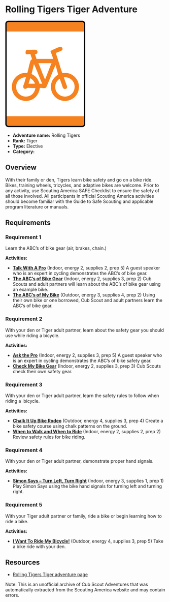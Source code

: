 # Rolling Tigers Tiger Adventure

![Rolling Tigers Tiger adventure belt loop](images/rolling-tigers.jpg)

- **Adventure name:** Rolling Tigers
- **Rank:** Tiger
- **Type:** Elective
- **Category:** 

## Overview

With their family or den, Tigers learn bike safety and go on a bike ride.  Bikes, training wheels, tricycles, and adaptive bikes are welcome. Prior to any activity, use Scouting America SAFE Checklist to ensure the safety of all those involved. All participants in official Scouting America activities should become familiar with the Guide to Safe Scouting and applicable program literature or manuals.

## Requirements

### Requirement 1

Learn the ABC’s of bike gear (air, brakes, chain.)

**Activities:**

- **[Talk With A Pro](https://www.scouting.org/cub-scout-activities/talk-with-a-pro/)** (Indoor, energy 2, supplies 2, prep 5)
  A guest speaker who is an expert in cycling demonstrates the ABC’s of bike gear.
- **[The ABC’s of Bike Gear](https://www.scouting.org/cub-scout-activities/the-abcs-of-bike-gear/)** (Indoor, energy 2, supplies 3, prep 2)
  Cub Scouts and adult partners will learn about the ABC’s of bike gear using an example bike.
- **[The ABC’s of My Bike](https://www.scouting.org/cub-scout-activities/the-abcs-of-my-bike/)** (Outdoor, energy 3, supplies 4, prep 2)
  Using their own bike or one borrowed, Cub Scout and adult partners learn the ABC’s of bike gear.

### Requirement 2

With your den or Tiger adult partner, learn about the safety gear you should use while riding a bicycle.

**Activities:**

- **[Ask the Pro](https://www.scouting.org/cub-scout-activities/ask-the-pro/)** (Indoor, energy 2, supplies 3, prep 5)
  A guest speaker who is an expert in cycling demonstrates the ABC’s of bike safety gear.
- **[Check My Bike Gear](https://www.scouting.org/cub-scout-activities/check-my-bike-gear/)** (Indoor, energy 2, supplies 3, prep 3)
  Cub Scouts check their own safety gear.

### Requirement 3

With your den or Tiger adult partner, learn the safety rules to follow when riding a  bicycle.

**Activities:**

- **[Chalk It Up Bike Rodeo](https://www.scouting.org/cub-scout-activities/chalk-it-up-bike-rodeo/)** (Outdoor, energy 4, supplies 3, prep 4)
  Create a bike safety course using chalk patterns on the ground.
- **[When to Walk and When to Ride](https://www.scouting.org/cub-scout-activities/when-to-walk-and-when-to-ride/)** (Indoor, energy 2, supplies 2, prep 2)
  Review safety rules for bike riding.

### Requirement 4

With your den or Tiger adult partner, demonstrate proper hand signals.

**Activities:**

- **[Simon Says – Turn Left, Turn Right](https://www.scouting.org/cub-scout-activities/simon-says-turn-left-turn-right/)** (Indoor, energy 3, supplies 1, prep 1)
  Play Simon Says using the bike hand signals for turning left and turning right.

### Requirement 5

With your Tiger adult partner or family, ride a bike or begin learning how to ride a bike.

**Activities:**

- **[I Want To Ride My Bicycle!](https://www.scouting.org/cub-scout-activities/i-want-to-ride-my-bicycle/)** (Outdoor, energy 4, supplies 3, prep 5)
  Take a bike ride with your den.


## Resources

- [Rolling Tigers Tiger adventure page](https://www.scouting.org/cub-scout-adventures/rolling-tigers/)

Note: This is an unofficial archive of Cub Scout Adventures that was automatically extracted from the Scouting America website and may contain errors.